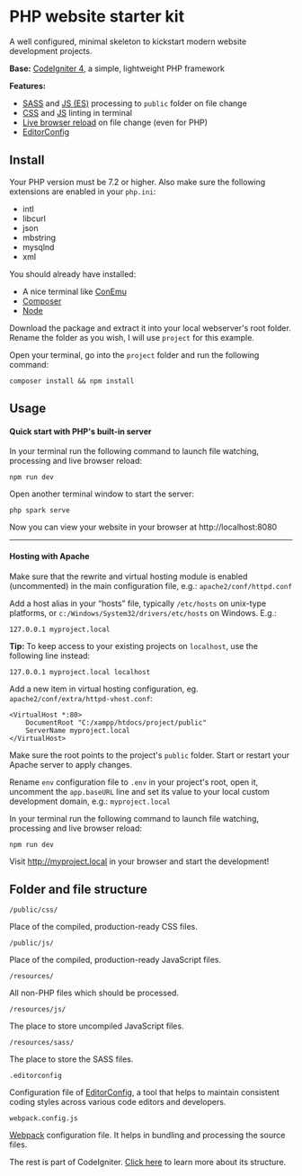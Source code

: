 # PHP website starter kit
A well configured, minimal skeleton to kickstart modern website development projects.

**Base:** [CodeIgniter 4](https://codeigniter.com/), a simple, lightweight PHP framework

**Features:**

- [SASS](https://sass-lang.com/) and [JS (ES)](https://babeljs.io/) processing to `public` folder on file change
- [CSS](https://stylelint.io/) and [JS](https://eslint.org/) linting in terminal
- [Live browser reload](https://www.browsersync.io/) on file change (even for PHP)
- [EditorConfig](https://editorconfig.org/)

## Install
Your PHP version must be 7.2 or higher. Also make sure the following extensions are enabled in your `php.ini`:
- intl
- libcurl
- json
- mbstring
- mysqlnd
- xml


You should already have installed:
- A nice terminal like [ConEmu](https://conemu.github.io/)
- [Composer](https://getcomposer.org/)
- [Node](https://nodejs.org/en/download/)

Download the package and extract it into your local webserver's root folder. Rename the folder as you wish, I will use `project` for this example.

Open your terminal, go into the `project` folder and run the following command:

`composer install && npm install`

## Usage
#### Quick start with PHP's built-in server
In your terminal run the following command to launch file watching, processing and live browser reload:

`npm run dev`

Open another terminal window to start the server:

`php spark serve`

Now you can view your website in your browser at http://localhost:8080

---
#### Hosting with Apache
Make sure that the rewrite and virtual hosting module is enabled (uncommented) in the main configuration file, e.g.: `apache2/conf/httpd.conf`

Add a host alias in your “hosts” file, typically `/etc/hosts` on unix-type platforms, or `c:/Windows/System32/drivers/etc/hosts` on Windows. E.g.:

`127.0.0.1 myproject.local`

**Tip:** To keep access to your existing projects on `localhost`, use the following line instead:

`127.0.0.1 myproject.local localhost`

Add a new item in virtual hosting configuration, eg. `apache2/conf/extra/httpd-vhost.conf`:
```
<VirtualHost *:80>
    DocumentRoot "C:/xampp/htdocs/project/public"
    ServerName myproject.local
</VirtualHost>
```
Make sure the root points to the project's `public` folder. Start or restart your Apache server to apply changes.


Rename `env` configuration file to `.env`  in your project's root, open it, uncomment the `app.baseURL` line and set its value to your local custom development domain, e.g.: `myproject.local`

In your terminal run the following command to launch file watching, processing and live browser reload:

`npm run dev`

Visit http://myproject.local in your browser and start the development!

## Folder and file structure
```
/public/css/
```
Place of the compiled, production-ready CSS files.

```
/public/js/
```
Place of the compiled, production-ready JavaScript files.

```
/resources/
```
All non-PHP files which should be processed.

```
/resources/js/
```
The place to store uncompiled JavaScript files.

```
/resources/sass/
```
The place to store the SASS files.

```
.editorconfig
```
Configuration file of [EditorConfig](https://editorconfig.org/), a tool that helps to maintain consistent coding styles across various code editors and developers.

```
webpack.config.js
```
[Webpack](https://webpack.js.org/) configuration file. It helps in bundling and processing the source files.

The rest is part of CodeIgniter. [Click here](https://codeigniter4.github.io/userguide/concepts/structure.html) to learn more about its structure.
